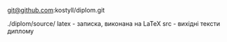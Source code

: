 git@github.com:kostyll/diplom.git 

./diplom/source/
latex - записка, виконана на LaTeX
src - вихідні тексти диплому